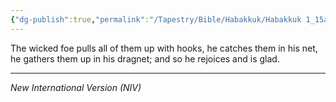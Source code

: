 ```yaml
---
{"dg-publish":true,"permalink":"/Tapestry/Bible/Habakkuk/Habakkuk 1_15a/","title":"Habakkuk 1:15a","hide":true,"tags":["bible-verse","bible-verse"],"dgHomeLink":true,"dgShowLocalGraph":true,"dgEnableSearch":true}
---
```


The wicked foe pulls all of them up with hooks, he catches them in his net, he gathers them up in his dragnet; and so he rejoices and is glad.

---
*New International Version (NIV)*